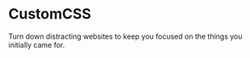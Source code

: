 # CustomCSS
Turn down distracting websites to keep you focused on the things you initially came for.
